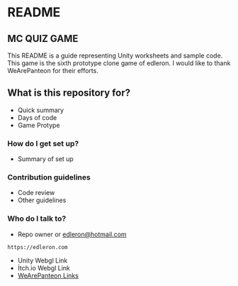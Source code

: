 # README

## MC QUIZ GAME

This README is a guide representing Unity worksheets and sample code. This game is the sixth prototype clone game of edleron. I would like to thank WeArePanteon for their efforts.

## What is this repository for?

* Quick summary
* Days of code
* Game Protype

### How do I get set up?

* Summary of set up

### Contribution guidelines

* Code review
* Other guidelines

### Who do I talk to?

* Repo owner or edleron@hotmail.com

```
https://edleron.com
```

* Unity Webgl Link
* İtch.io Webgl Link
* [WeArePanteon Links](https://www.youtube.com/playlist?list=PLCCdMELNzOfjn104WCn_CoRXaBqK7XWBS)
